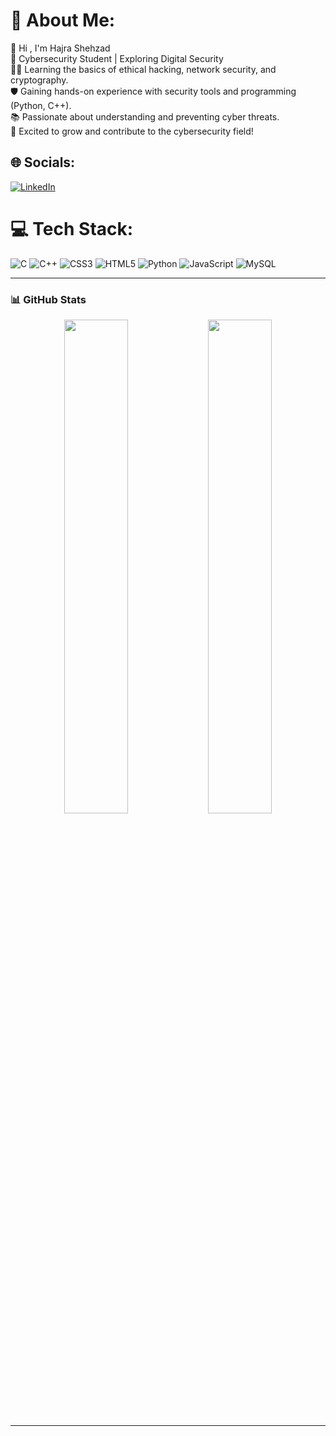 # 💫 About Me:
 👋 Hi , I'm Hajra Shehzad<br>🔐 Cybersecurity Student | Exploring Digital Security<br>👨‍💻 Learning the basics of ethical hacking, network security, and cryptography.<br>🛡️ Gaining hands-on experience with security tools and programming (Python, C++).<br>📚 Passionate about understanding and preventing cyber threats.<br>🚀 Excited to grow and contribute to the cybersecurity field!<br>


## 🌐 Socials:
[![LinkedIn](https://img.shields.io/badge/LinkedIn-%230077B5.svg?logo=linkedin&logoColor=white)](https://www.linkedin.com/in/the-hajra-shehzad-524820347/) 

# 💻 Tech Stack:
![C](https://img.shields.io/badge/c-%2300599C.svg?style=for-the-badge&logo=c&logoColor=white) ![C++](https://img.shields.io/badge/c++-%2300599C.svg?style=for-the-badge&logo=c%2B%2B&logoColor=white) ![CSS3](https://img.shields.io/badge/css3-%231572B6.svg?style=for-the-badge&logo=css3&logoColor=white) ![HTML5](https://img.shields.io/badge/html5-%23E34F26.svg?style=for-the-badge&logo=html5&logoColor=white) ![Python](https://img.shields.io/badge/python-3670A0?style=for-the-badge&logo=python&logoColor=ffdd54) ![JavaScript](https://img.shields.io/badge/javascript-%23323330.svg?style=for-the-badge&logo=javascript&logoColor=%23F7DF1E) ![MySQL](https://img.shields.io/badge/mysql-4479A1.svg?style=for-the-badge&logo=mysql&logoColor=white)

---

### 📊 GitHub Stats
<p align="center">
  <img src="https://github-readme-stats.vercel.app/api?username=Hacknorith&show_icons=true&theme=tokyonight" width="45%"/>
  <img src="https://github-readme-stats.vercel.app/api/top-langs/?username=Hacknorith&layout=compact&theme=tokyonight" width="45%"/>
</p>

---



<!-- Proudly created with GPRM ( https://gprm.itsvg.in ) -->

<!--
**Hajra-shehzad/Hajra-shehzad** is a ✨ _special_ ✨ repository because its `README.md` (this file) appears on your GitHub profile.

Here are some ideas to get you started:

- 🔭 I’m currently working on ...
- 🌱 I’m currently learning ...
- 👯 I’m looking to collaborate on ...
- 🤔 I’m looking for help with ...
- 💬 Ask me about ...
- 📫 How to reach me: ...
- 😄 Pronouns: ...
- ⚡ Fun fact: ...
-->
